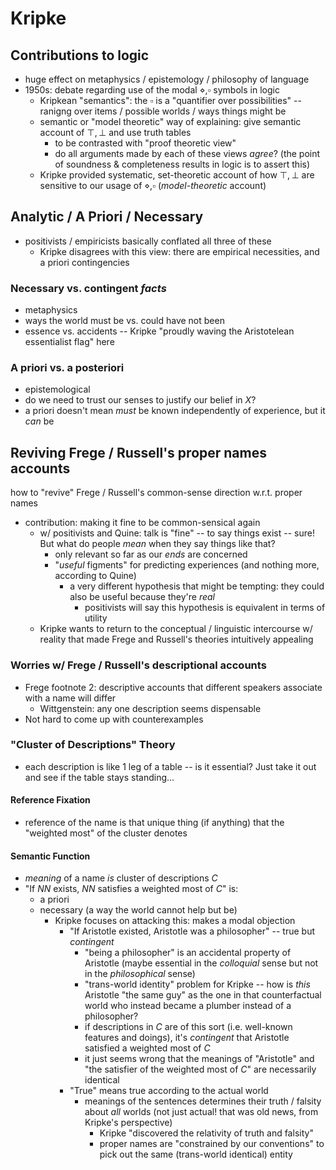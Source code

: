 # Kripke
## Contributions to logic
- huge effect on metaphysics / epistemology / philosophy of language
- 1950s: debate regarding use of the modal $\diamond, \square$ symbols in logic
	- Kripkean "semantics": the $\square$ is a "quantifier over possibilities" -- ranigng over items / possible worlds / ways things might be
	- semantic or "model theoretic" way of explaining: give semantic account of $\top, \bot$ and use truth tables
		- to be contrasted with "proof theoretic view"
		- do all arguments made by each of these views *agree*? (the point of soundness & completeness results in logic is to assert this)
	- Kripke provided systematic, set-theoretic account of how $\top, \bot$ are sensitive to our usage of $\diamond, \square$ (*model-theoretic* account)

## Analytic / A Priori / Necessary
- positivists / empiricists basically conflated all three of these
	- Kripke disagrees with this view: there are empirical necessities, and a priori contingencies

### Necessary vs. contingent *facts*
- metaphysics
- ways the world must be vs. could have not been
- essence vs. accidents -- Kripke "proudly waving the Aristotelean essentialist flag" here

### A priori vs. a posteriori
- epistemological
- do we need to trust our senses to justify our belief in $X$?
- a priori doesn't mean *must* be known independently of experience, but it *can* be

## Reviving Frege / Russell's proper names accounts
how to "revive" Frege / Russell's common-sense direction w.r.t. proper names
- contribution: making it fine to be common-sensical again
	- w/ positivists and Quine: talk is "fine" -- to say things exist -- sure! But what do people *mean* when they say things like that?
		- only relevant so far as our *ends* are concerned
		- "*useful* figments" for predicting experiences (and nothing more, according to Quine)
			- a very different hypothesis that might be tempting: they could also be useful because they're *real*
				- positivists will say this hypothesis is equivalent in terms of utility
	- Kripke wants to return to the conceptual / linguistic intercourse w/ reality that made Frege and Russell's theories intuitively appealing

### Worries w/ Frege / Russell's descriptional accounts
- Frege footnote 2: descriptive accounts that different speakers associate with a name will differ
	- Wittgenstein: any one description seems dispensable
- Not hard to come up with counterexamples

### "Cluster of Descriptions" Theory
- each description is like 1 leg of a table -- is it essential? Just take it out and see if the table stays standing...

#### Reference Fixation
- reference of the name is that unique thing (if anything) that the "weighted most" of the cluster denotes
#### Semantic Function
- *meaning* of a name *is* cluster of descriptions $C$
- "If $NN$ exists, $NN$ satisfies a weighted most of $C$" is:
	- a priori
	- necessary (a way the world cannot help but be)
		- Kripke focuses on attacking this: makes a modal objection
			- "If Aristotle existed, Aristotle was a philosopher" -- true but *contingent*
				- "being a philosopher" is an accidental property of Aristotle (maybe essential in the *colloquial* sense but not in the *philosophical* sense)
				- "trans-world identity" problem for Kripke -- how is *this* Aristotle "the same guy" as the one in that counterfactual world who instead became a plumber instead of a philosopher?
				- if descriptions in $C$ are of this sort (i.e. well-known features and doings), it's *contingent* that Aristotle satisfied a weighted most of $C$
				- it just seems wrong that the meanings of "Aristotle" and "the satisfier of the weighted most of $C$" are necessarily identical
			- "True" means true according to the actual world
				- meanings of the sentences determines their truth / falsity about *all* worlds (not just actual! that was old news, from Kripke's perspective)
					- Kripke "discovered the relativity of truth and falsity"
					- proper names are "constrained by our conventions" to pick out the same (trans-world identical) entity